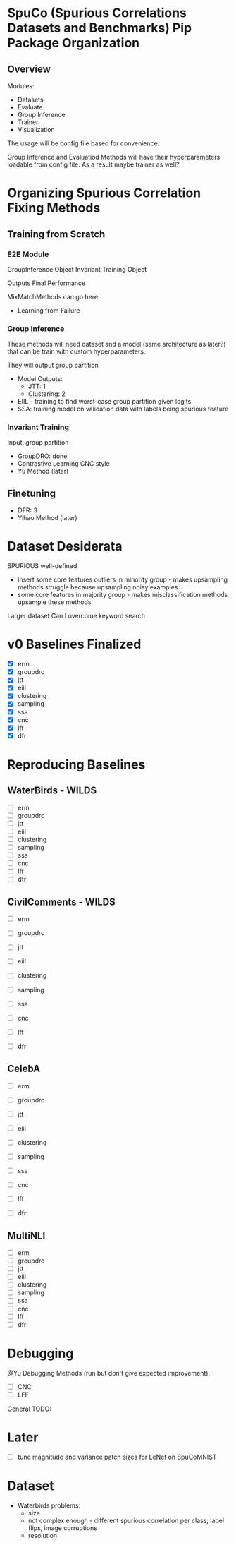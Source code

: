 # SpuCo (Spurious Correlations Datasets and Benchmarks) Pip Package Organization

## Overview 

Modules:
- Datasets
- Evaluate
- Group Inference
- Trainer
- Visualization

The usage will be config file based for convenience.

Group Inference and Evaluatiod Methods will have their hyperparameters loadable from config file. As a result maybe trainer as well?


# Organizing Spurious Correlation Fixing Methods

## Training from Scratch 

### E2E Module

GroupInference Object
Invariant Training Object

Outputs Final Performance

MixMatchMethods can go here

- Learning from Failure

### Group Inference

These methods will need dataset and a model (same architecture as later?) that can be train with custom hyperparameters. 

They will output group partition

- Model Outputs:
    - JTT: 1
    - Clustering: 2
- EIIL - training to find worst-case group partition given logits 
- SSA: training model on validation data with labels being spurious feature

### Invariant Training 

Input: group partition

- GroupDRO: done
- Contrastive Learning CNC style
- Yu Method (later)

## Finetuning

- DFR: 3
- Yihao Method (later)

# Dataset Desiderata

SPURIOUS well-defined

- insert some core features outliers in minority group - makes upsampling methods struggle because upsampling noisy examples
- some core features in majority group - makes misclassification methods upsample these methods 

Larger dataset
Can I overcome keyword search

# v0 Baselines Finalized

- [x] erm
- [x] groupdro 
- [x] jtt
- [x] eiil
- [x] clustering 
- [x] sampling
- [x] ssa
- [x] cnc 
- [x] lff
- [x] dfr

# Reproducing Baselines 

## WaterBirds - WILDS

- [ ] erm
- [ ] groupdro 
- [ ] jtt
- [ ] eiil
- [ ] clustering 
- [ ] sampling
- [ ] ssa
- [ ] cnc 
- [ ] lff
- [ ] dfr

## CivilComments - WILDS

- [ ] erm
- [ ] groupdro 
- [ ] jtt
- [ ] eiil
- [ ] clustering 
- [ ] sampling
- [ ] ssa
- [ ] cnc 
- [ ] lff
- [ ] dfr


## CelebA

- [ ] erm
- [ ] groupdro 
- [ ] jtt
- [ ] eiil
- [ ] clustering 
- [ ] sampling
- [ ] ssa
- [ ] cnc 
- [ ] lff
- [ ] dfr


## MultiNLI

- [ ] erm
- [ ] groupdro 
- [ ] jtt
- [ ] eiil
- [ ] clustering 
- [ ] sampling
- [ ] ssa
- [ ] cnc 
- [ ] lff
- [ ] dfr

# Debugging

@Yu
Debugging Methods (run but don't give expected improvement):
- [ ] CNC
- [ ] LFF

General TODO:

# Later 

- [ ] tune magnitude and variance patch sizes for LeNet on SpuCoMNIST

# Dataset

- Waterbirds problems:
    - size
    - not complex enough - different spurious correlation per class, label flips, image corruptions
    - resolution